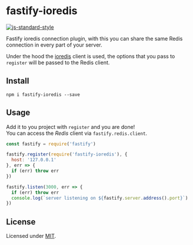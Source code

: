 # fastify-ioredis

[![js-standard-style](https://img.shields.io/badge/code%20style-standard-brightgreen.svg?style=flat)](http://standardjs.com/)

Fastify ioredis connection plugin, with this you can share the same Redis connection in every part of your server.

Under the hood the [ioredis](https://github.com/luin/ioredis) client is used, the options that you pass to `register` will be passed to the Redis client.

## Install
```
npm i fastify-ioredis --save
```
## Usage
Add it to you project with `register` and you are done!  
You can access the *Redis* client via `fastify.redis.client`.
```js
const fastify = require('fastify')

fastify.register(require('fastify-ioredis'), {
  host: '127.0.0.1'
}, err => {
  if (err) throw err
})

fastify.listen(3000, err => {
  if (err) throw err
  console.log(`server listening on ${fastify.server.address().port}`)
})
```

## License

Licensed under [MIT](./LICENSE).

